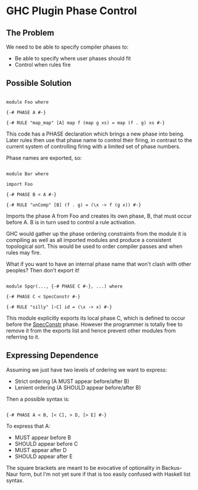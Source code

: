 # GHC Plugin Phase Control

## The Problem


We need to be able to specify compiler phases to:

- Be able to specify where user phases should fit
- Control when rules fire

## Possible Solution

```wiki

module Foo where

{-# PHASE A #-}

{-# RULE "map_map" [A] map f (map g xs) = map (f . g) xs #-}

```


This code has a PHASE declaration which brings a new phase into being. Later rules then use that phase name to control their firing, in contrast to the current system of controlling firing with a limited set of phase numbers.


Phase names are exported, so:

```wiki

module Bar where

import Foo

{-# PHASE B < A #-}

{-# RULE "unComp" [B] (f . g) = (\x -> f (g x)) #-}

```


Imports the phase A from Foo and creates its own phase, B, that must occur before A. B is in turn used to control a rule activation.


GHC would gather up the phase ordering constraints from the module it is compiling as well as all imported modules and produce a consistent topological sort. This would be used to order compiler passes and when rules may fire.


What if you want to have an internal phase name that won't clash with other peoples? Then don't export it!

```wiki

module Spqr(..., {-# PHASE C #-}, ...) where

{-# PHASE C < SpecConstr #-}

{-# RULE "silly" [~C] id = (\x -> x) #-}

```


This module explicitly exports its local phase C, which is defined to occur before the [SpecConstr](spec-constr) phase. However the programmer is totally free to remove it from the exports list and hence prevent other modules from referring to it.

## Expressing Dependence


Assuming we just have two levels of ordering we want to express:

- Strict ordering (A MUST appear before/after B)
- Lenient ordering (A SHOULD appear before/after B)


Then a possible syntax is:

```wiki

{-# PHASE A < B, [< C], > D, [> E] #-}

```


To express that A:

- MUST appear before B
- SHOULD appear before C
- MUST appear after D
- SHOULD appear after E


The square brackets are meant to be evocative of optionality in Backus-Naur form, but I'm not yet sure if that is too easily confused with Haskell list syntax.
 
